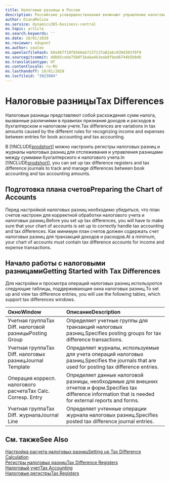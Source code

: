 ```yaml
---
title: Налоговые разницы в России
description: Российские усовершенствования включают управление налоговыми разницами.
author: DianaMalina
ms.service: dynamics365-business-central
ms.topic: article
ms.search.keywords: ''
ms.date: 10/01/2020
ms.reviewer: edupont
ms.author: soalex
ms.openlocfilehash: b9a46ff10f8566eb723713fa82a6c039d303f9f9
ms.sourcegitcommit: ddbb5cede750df1baba4b3eab8fbed6744b5b9d6
ms.translationtype: HT
ms.contentlocale: ru-RU
ms.lasthandoff: 10/01/2020
ms.locfileid: "3923984"
---
```

# <a name="tax-differences"></a><span data-ttu-id="5b4a2-103">Налоговые разницы</span><span class="sxs-lookup"><span data-stu-id="5b4a2-103">Tax Differences</span></span>

<span data-ttu-id="5b4a2-104">Налоговые разницы представляют собой расхождения сумм налога, вызванные различиями в правилах признания доходов и расходов в бухгалтерском и налоговом учете.</span><span class="sxs-lookup"><span data-stu-id="5b4a2-104">Tax differences are variations in tax amounts caused by the different rules for recognizing income and expenses between entries for book accounting and tax accounting.</span></span> 

<span data-ttu-id="5b4a2-105">В [!INCLUDE[prodshort](../../includes/prodshort.md)] можно настроить регистры налоговых разниц и журналы налоговых разниц для отслеживания и управления разницами между суммами бухгалтерского и налогового учета.</span><span class="sxs-lookup"><span data-stu-id="5b4a2-105">In [!INCLUDE[prodshort](../../includes/prodshort.md)], you can set up tax difference registers and tax difference journals to track and manage differences between book accounting and tax accounting amounts.</span></span>

## <a name="preparing-the-chart-of-accounts"></a><span data-ttu-id="5b4a2-106">Подготовка плана счетов</span><span class="sxs-lookup"><span data-stu-id="5b4a2-106">Preparing the Chart of Accounts</span></span>

<span data-ttu-id="5b4a2-107">Перед настройкой налоговых разниц необходимо убедиться, что план счетов настроен для корректной обработки налогового учета и налоговых разниц.</span><span class="sxs-lookup"><span data-stu-id="5b4a2-107">Before you set up tax differences, you will have to make sure that your chart of accounts is set up to correctly handle tax accounting and tax differences.</span></span> <span data-ttu-id="5b4a2-108">Как минимум план счетов должен содержать счет налоговых разниц для транзакций доходов и расходов.</span><span class="sxs-lookup"><span data-stu-id="5b4a2-108">At a minimum, your chart of accounts must contain tax difference accounts for income and expense transactions.</span></span>

## <a name="getting-started-with-tax-differences"></a><span data-ttu-id="5b4a2-109">Начало работы с налоговыми разницами</span><span class="sxs-lookup"><span data-stu-id="5b4a2-109">Getting Started with Tax Differences</span></span> 

<span data-ttu-id="5b4a2-110">Для настройки и просмотра операций налоговых разниц используются следующие таблицы, поддерживающие окна налоговых разниц.</span><span class="sxs-lookup"><span data-stu-id="5b4a2-110">To set up and view tax difference entries, you will use the following tables, which support tax differences windows.</span></span>

| <span data-ttu-id="5b4a2-111">Окно</span><span class="sxs-lookup"><span data-stu-id="5b4a2-111">Window</span></span>                     | <span data-ttu-id="5b4a2-112">Описание</span><span class="sxs-lookup"><span data-stu-id="5b4a2-112">Description</span></span>                                                  |
| :------------------------- | :----------------------------------------------------------- |
| <span data-ttu-id="5b4a2-113">Учетная группа</span><span class="sxs-lookup"><span data-stu-id="5b4a2-113">Tax Diff.</span></span> <span data-ttu-id="5b4a2-114">налоговой разницы</span><span class="sxs-lookup"><span data-stu-id="5b4a2-114">Posting Group</span></span>    | <span data-ttu-id="5b4a2-115">Определяет учетные группы для транзакций налоговых разниц.</span><span class="sxs-lookup"><span data-stu-id="5b4a2-115">Specifies posting groups for tax difference transactions.</span></span>    |
| <span data-ttu-id="5b4a2-116">Учетная группа</span><span class="sxs-lookup"><span data-stu-id="5b4a2-116">Tax Diff.</span></span> <span data-ttu-id="5b4a2-117">налоговых разниц</span><span class="sxs-lookup"><span data-stu-id="5b4a2-117">Journal Template</span></span> | <span data-ttu-id="5b4a2-118">Определяет журналы, используемые для учета операций налоговых разниц.</span><span class="sxs-lookup"><span data-stu-id="5b4a2-118">Specifies the journals that are used for posting tax difference entries.</span></span> |
| <span data-ttu-id="5b4a2-119">Операция корресп. налогового расчета</span><span class="sxs-lookup"><span data-stu-id="5b4a2-119">Tax Calc. Corresp. Entry</span></span>   | <span data-ttu-id="5b4a2-120">Определяет данные налоговой разницы, необходимые для внешних отчетов и форм.</span><span class="sxs-lookup"><span data-stu-id="5b4a2-120">Specifies tax difference information that is needed for external reports and forms.</span></span> |
| <span data-ttu-id="5b4a2-121">Учетная группа</span><span class="sxs-lookup"><span data-stu-id="5b4a2-121">Tax Diff.</span></span> <span data-ttu-id="5b4a2-122">журнала</span><span class="sxs-lookup"><span data-stu-id="5b4a2-122">Journal Line</span></span>     | <span data-ttu-id="5b4a2-123">Определяет учтенные операции журнала налоговых разниц.</span><span class="sxs-lookup"><span data-stu-id="5b4a2-123">Specifies posted tax difference journal entries.</span></span>             |

## <a name="see-also"></a><span data-ttu-id="5b4a2-124">См. также</span><span class="sxs-lookup"><span data-stu-id="5b4a2-124">See Also</span></span>

[<span data-ttu-id="5b4a2-125">Настройка расчета налоговых разниц</span><span class="sxs-lookup"><span data-stu-id="5b4a2-125">Setting up Tax Difference Calculation</span></span>](Setting-up-Tax-Difference-Calculation.md)  
[<span data-ttu-id="5b4a2-126">Регистры налоговых разниц</span><span class="sxs-lookup"><span data-stu-id="5b4a2-126">Tax Difference Registers</span></span>](Tax-Difference-Registers.md)  
[<span data-ttu-id="5b4a2-127">Налоговый учет</span><span class="sxs-lookup"><span data-stu-id="5b4a2-127">Tax Accounting</span></span>](Tax-Accounting.md)  
[<span data-ttu-id="5b4a2-128">Налоговые регистры</span><span class="sxs-lookup"><span data-stu-id="5b4a2-128">Tax Registers</span></span>](Tax-Registers.md)  
